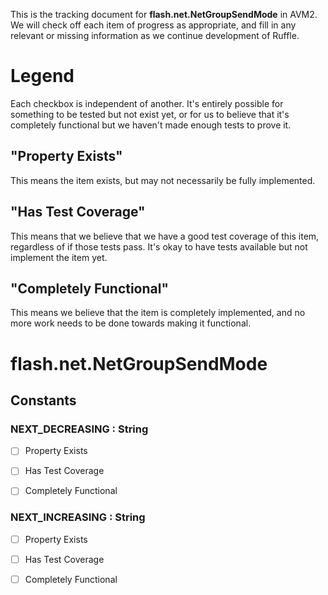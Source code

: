 This is the tracking document for **flash.net.NetGroupSendMode** in AVM2. We will check off each item of progress as appropriate, and fill in any relevant or missing information as we continue development of Ruffle.
# Legend

Each checkbox is independent of another. It's entirely possible for something to be tested but not exist yet, or for us to believe that it's completely functional but we haven't made enough tests to prove it.
## "Property Exists"

This means the item exists, but may not necessarily be fully implemented.
## "Has Test Coverage"

This means that we believe that we have a good test coverage of this item, regardless of if those tests pass. It's okay to have tests available but not implement the item yet.
## "Completely Functional"

This means we believe that the item is completely implemented, and no more work needs to be done towards making it functional.
# flash.net.NetGroupSendMode
## Constants
### NEXT_DECREASING : String

* [ ] Property Exists

* [ ] Has Test Coverage

* [ ] Completely Functional


### NEXT_INCREASING : String

* [ ] Property Exists

* [ ] Has Test Coverage

* [ ] Completely Functional